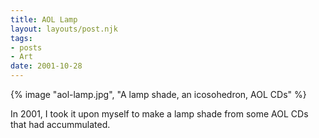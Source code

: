 ```yaml
---
title: AOL Lamp
layout: layouts/post.njk
tags:
- posts
- Art
date: 2001-10-28
---
```


{% image "aol-lamp.jpg", "A lamp shade, an icosohedron, AOL CDs" %}

In 2001, I took it upon myself to make a lamp shade from some AOL CDs that had
accummulated.
